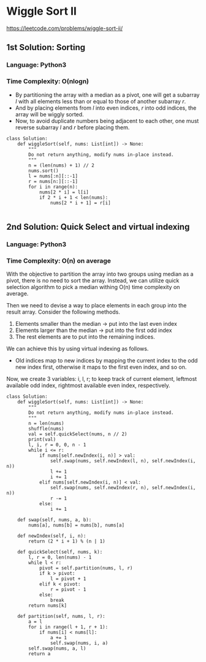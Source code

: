 # Wiggle Sort II
https://leetcode.com/problems/wiggle-sort-ii/

## 1st Solution: Sorting
### Language: Python3
### Time Complexity: O(nlogn)

*   By partitioning the array with a median as a pivot, one will get a subarray *l* with all elements less than or equal to those of another subarray *r*.
*   And by placing elements from *l* into even indices, *r* into odd indices, the array will be wiggly sorted.
*   Now, to avoid duplicate numbers being adjacent to each other, one must reverse subarray *l* and *r* before placing them.

```
class Solution:
    def wiggleSort(self, nums: List[int]) -> None:
        """
        Do not return anything, modify nums in-place instead.
        """
        n = (len(nums) + 1) // 2
        nums.sort()
        l = nums[:n][::-1]
        r = nums[n:][::-1]
        for i in range(n):
            nums[2 * i] = l[i]
            if 2 * i + 1 < len(nums):
                nums[2 * i + 1] = r[i]
            
```

## 2nd Solution: Quick Select and virtual indexing
### Language: Python3
### Time Complexity: O(n) on average

With the objective to partition the array into two groups using median as a pivot, there is no need to sort the array. Instead, we can utilize quick selection algorithm to pick a median withing O(n) time complexity on average.

Then we need to devise a way to place elements in each group into the result array.
Consider the following methods.

1. Elements smaller than the median -> put into the last even index
2. Elements larger than the median -> put into the first odd index
3. The rest elements are to put into the remaining indices.

We can achieve this by using virtual indexing as follows.

* Old indices map to new indices by mapping the current index to the odd new index first, otherwise it maps to the first even index, and so on. 

Now, we create 3 variables: i, l, r; to keep track of current element, leftmost available odd index, rightmost available even index, respectively.

```
class Solution:
    def wiggleSort(self, nums: List[int]) -> None:
        """
        Do not return anything, modify nums in-place instead.
        """
        n = len(nums)
        shuffle(nums)
        val = self.quickSelect(nums, n // 2)
        print(val)
        l, i, r = 0, 0, n - 1
        while i <= r:
            if nums[self.newIndex(i, n)] > val:
                self.swap(nums, self.newIndex(l, n), self.newIndex(i, n))
                l += 1
                i += 1
            elif nums[self.newIndex(i, n)] < val:
                self.swap(nums, self.newIndex(r, n), self.newIndex(i, n))
                r -= 1
            else:
                i += 1
                
    def swap(self, nums, a, b):
        nums[a], nums[b] = nums[b], nums[a]
                
    def newIndex(self, i, n):
        return (2 * i + 1) % (n | 1)
        
    def quickSelect(self, nums, k):
        l, r = 0, len(nums) - 1
        while l < r:
            pivot = self.partition(nums, l, r)
            if k > pivot:
                l = pivot + 1
            elif k < pivot:
                r = pivot - 1
            else:
                break
        return nums[k]
            
    def partition(self, nums, l, r):
        a = l
        for i in range(l + 1, r + 1):
            if nums[i] < nums[l]:
                a += 1
                self.swap(nums, i, a)
        self.swap(nums, a, l)
        return a
```
